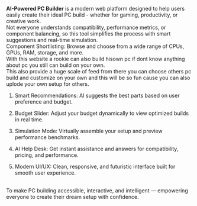 **AI-Powered PC Builder** is a modern web platform designed to help users easily create their ideal PC build - whether for gaming, productivity, or creative work.<br>
Not everyone understands compatibility, performance metrics, or component balancing, so this tool simplifies the process with smart suggestions and real-time simulation.<br>
Component Shortlisting: Browse and choose from a wide range of CPUs, GPUs, RAM, storage, and more.<br>
With this website a rookie can also build hisown pc if dont know anything about pc you still can build on your own.<br>
This also provide a huge scale of feed from there you can choose others pc build and customize on your own and this will be so fun cause you can also uplode your own setup for others.<br>


1. Smart Recommendations: AI suggests the best parts based on user preference and budget.

2. Budget Slider: Adjust your budget dynamically to view optimized builds in real time.

3. Simulation Mode: Virtually assemble your setup and preview performance benchmarks.

4. AI Help Desk: Get instant assistance and answers for compatibility, pricing, and performance.

5. Modern UI/UX: Clean, responsive, and futuristic interface built for smooth user experience.
<br>
To make PC building accessible, interactive, and intelligent — empowering everyone to create their dream setup with confidence.
